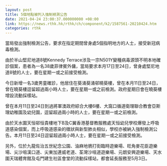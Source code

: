 ```yaml
---
layout: post
title: 5個地點被列入強制檢測公告
date: 2021-04-24 23:00:37.000000000 +08:00
link: https://news.rthk.hk/rthk/ch/component/k2/1587561-20210424.htm
categories: rthk
---
```


當局發出強制檢測公告，要求在指定期間曾身處5個指明地方的人士，接受新冠病毒檢測。

由於半山堅尼地道8號Kennedy Terrace涉及一宗N501Y變種病毒源頭不明本地確診個案，患者為一名38歲菲律賓外傭，當局要求本月17日至24日，曾身處堅尼地道8號的人士，要在星期一或之前接受檢測。

今日新增一名3歲男童確診，他居住在葵涌葵涌邨曉葵樓，曾在本月11日至24日，曾在曉葵樓逗留超過兩小時人士，要在星期一或之前檢測。政府星期日會在曉葵樓增設流動採樣站。

曾在本月11日至24日到過將軍澳政府綜合大樓6樓、大窩口循道衛理聯合教會亞斯理幼稚園及幼兒園，逗留超過兩小時的人士，要在星期一或之前檢測。

由於天水圍天恒邨恒貴樓地下B及C翼香港基督教服務處天恒幼兒學校爆發上呼吸道感染個案，而上呼吸道感染的徵狀與新型肺炎相似，學校亦被納入強制檢測公告。本月11日至24日逗留超過兩小時人士，要在星期一或之前接受檢測。

另外，位於九龍佐治五世紀念公園、油麻地鴉打街臨時遊樂場、旺角麥花臣遊樂場、尖沙咀漢口道、尖東加連威老道、荃灣沙咀道遊樂場、元朗安興遊樂場、天水圍天瑞體育館及屯門建生社區會堂的流動採樣站，都會延長服務至5月3日。
